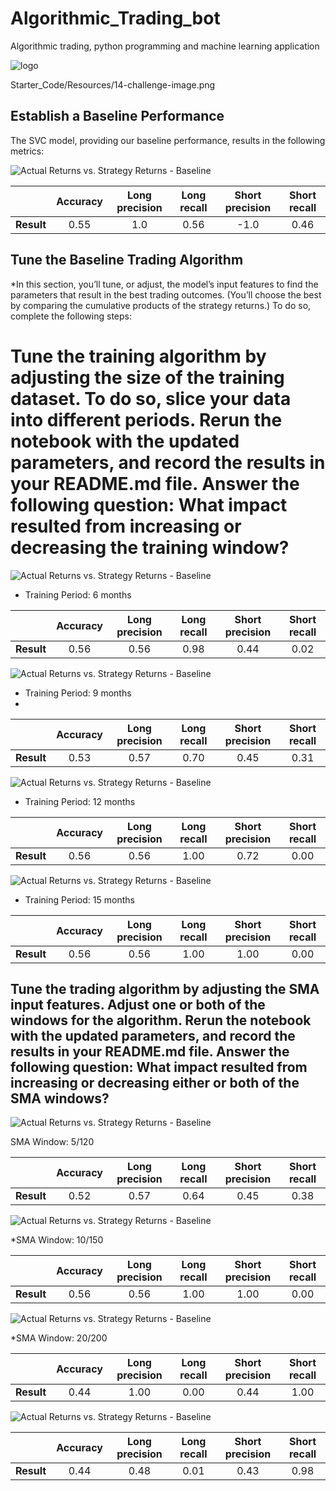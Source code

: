 # Algorithmic_Trading_bot
Algorithmic trading, python programming and machine learning application

![logo](14-challenge-image.png)

Starter_Code/Resources/14-challenge-image.png

## Establish a Baseline Performance
The SVC model, providing our baseline performance, results in the following metrics:


![Actual Returns vs. Strategy Returns - Baseline](Resources/actual_vs_strategy_returns_baseline.png)


|            | Accuracy | Long precision | Long recall | Short precision | Short recall |
|:---------- |:--------:|:--------------:|:-----------:|:---------------:|:------------:|
| **Result** | 0.55     |   1.0          |    0.56     |       -1.0      |    0.46      |



## Tune the Baseline Trading Algorithm

*In this section, you’ll tune, or adjust, the model’s input features to find the parameters that result in the best trading outcomes. (You’ll choose the best by comparing the cumulative products of the strategy returns.) To do so, complete the following steps:

# Tune the training algorithm by adjusting the size of the training dataset. To do so, slice your data into different periods. Rerun the notebook with the updated parameters, and record the results in your README.md file. Answer the following question: What impact resulted from increasing or decreasing the training window?

![Actual Returns vs. Strategy Returns - Baseline](Resources/actual_vs_strategy_returns_6_months.png)

* Training Period: 6 months

|            | Accuracy | Long precision | Long recall | Short precision | Short recall |
|:---------- |:--------:|:--------------:|:-----------:|:---------------:|:------------:|
| **Result** |  0.56   |    0.56          | 0.98       |    0.44         |    0.02     |



![Actual Returns vs. Strategy Returns - Baseline](Resources/actual_vs_strategy_returns_9_months.png)

* Training Period: 9 months
* 

|            | Accuracy | Long precision | Long recall | Short precision | Short recall |
|:---------- |:--------:|:--------------:|:-----------:|:---------------:|:------------:|
| **Result** |  0.53   |    0.57          | 0.70       |    0.45        |    0.31    |



![Actual Returns vs. Strategy Returns - Baseline](Resources/actual_vs_strategy_returns_12_months.png)

* Training Period: 12 months


|            | Accuracy | Long precision | Long recall | Short precision | Short recall |
|:---------- |:--------:|:--------------:|:-----------:|:---------------:|:------------:|
| **Result** |  0.56   |    0.56          | 1.00        |    0.72        | 0.00        |




![Actual Returns vs. Strategy Returns - Baseline](Resources/actual_vs_strategy_returns_15_months.png)

* Training Period: 15 months

|            | Accuracy | Long precision | Long recall | Short precision | Short recall |
|:---------- |:--------:|:--------------:|:-----------:|:---------------:|:------------:|
| **Result** |  0.56   |    0.56          | 1.00        |    1.00        | 0.00        |



## Tune the trading algorithm by adjusting the SMA input features. Adjust one or both of the windows for the algorithm. Rerun the notebook with the updated parameters, and record the results in your README.md file. Answer the following question: What impact resulted from increasing or decreasing either or both of the SMA windows?


![Actual Returns vs. Strategy Returns - Baseline](Resources/actual_vs_strategy_returns_sma_5_120.png)

SMA Window: 5/120

|            | Accuracy | Long precision | Long recall | Short precision | Short recall |
|:---------- |:--------:|:--------------:|:-----------:|:---------------:|:------------:|
| **Result** |  0.52    | 0.57          | 0.64         |    0.45          | 0.38         |



![Actual Returns vs. Strategy Returns - Baseline](Resources/actual_vs_strategy_returns_sma_10_150.png)

*SMA Window: 10/150

|            | Accuracy | Long precision | Long recall | Short precision | Short recall |
|:---------- |:--------:|:--------------:|:-----------:|:---------------:|:------------:|
| **Result** | 0.56     | 0.56           | 1.00        | 1.00           | 0.00        |






![Actual Returns vs. Strategy Returns - Baseline](Resources/actual_vs_strategy_returns_sma_20_200.png)


*SMA Window: 20/200

|            | Accuracy | Long precision | Long recall | Short precision | Short recall |
|:---------- |:--------:|:--------------:|:-----------:|:---------------:|:------------:|
| **Result** | 0.44     | 1.00           | 0.00       | 0.44            | 1.00        |


       


![Actual Returns vs. Strategy Returns - Baseline](Resources/actual_vs_strategy_returns_6_months.png)



|            | Accuracy | Long precision | Long recall | Short precision | Short recall |
|:---------- |:--------:|:--------------:|:-----------:|:---------------:|:------------:|
| **Result** | 0.44     | 0.48           | 0.01       | 0.43            | 0.98         |

          